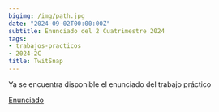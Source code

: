 ```yaml
---
bigimg: /img/path.jpg
date: "2024-09-02T00:00:00Z"
subtitle: Enunciado del 2 Cuatrimestre 2024
tags:
- trabajos-practicos
- 2024-2C
title: TwitSnap
---
```

Ya se encuentra disponible el enunciado del trabajo práctico

[Enunciado](https://ingenieria-del-software-2.github.io/tps/historico/2024/2/enunciado/)
